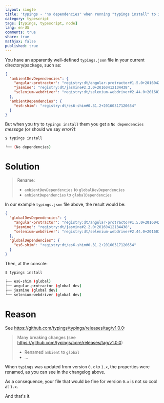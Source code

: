 ```yaml
---
layout: single
title: 'typings - "no dependencies" when running "typings install" to install typescript type definitions'
category: typescript
tags: [typings, typescript, node]
lang: en-US
comments: true
share: true
mathjax: false
published: true
---
```


You have an apparently well-defined `typings.json` file in your current directory/package, such as:

```json
{
  "ambientDevDependencies": {
    "angular-protractor": "registry:dt/angular-protractor#1.5.0+20160425143459",
    "jasmine": "registry:dt/jasmine#2.2.0+20160412134438",
    "selenium-webdriver": "registry:dt/selenium-webdriver#2.44.0+20160317120654"
  },
  "ambientDependencies": {
    "es6-shim": "registry:dt/es6-shim#0.31.2+20160317120654"
  }
}
```


But when you try to `typings install` them you get a `No dependencies` *message* (or should we say *error*?):

```bash
$ typings install

└── (No dependencies)
```

# Solution

> Rename:
> 
> - `ambientDevDependencies` to `globalDevDependencies`
> - `ambientDependencies` to `globalDependencies`

In our example `typings.json` file above, the result would be:

```json
{
  "globalDevDependencies": {
    "angular-protractor": "registry:dt/angular-protractor#1.5.0+20160425143459",
    "jasmine": "registry:dt/jasmine#2.2.0+20160412134438",
    "selenium-webdriver": "registry:dt/selenium-webdriver#2.44.0+20160317120654"
  },
  "globalDependencies": {
    "es6-shim": "registry:dt/es6-shim#0.31.2+20160317120654"
  }
}
```

Then, at the console:

```bash
$ typings install

├── es6-shim (global)
├── angular-protractor (global dev)
├── jasmine (global dev)
└── selenium-webdriver (global dev)
```

# Reason

See https://github.com/typings/typings/releases/tag/v1.0.0:

> Many breaking changes (see https://github.com/typings/core/releases/tag/v1.0.0)
> - Renamed `ambient` to `global`
> - ...

When `typings` was updated from version `0.x` to `1.x`, the properties were renamed, as you can see in the changelog above.

As a consequence, your file that would be fine for version `0.x` is not so cool at `1.x`.

And that's it.
